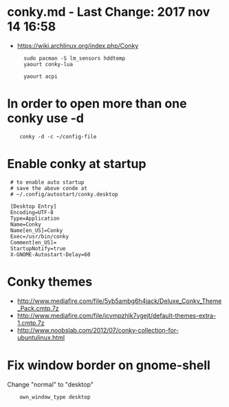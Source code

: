 # conky.md - Last Change: 2017 nov 14 16:58
+ https://wiki.archlinux.org/index.php/Conky

		sudo pacman -S lm_sensors hddtemp
		yaourt conky-lua

		yaourt acpi

# In order to open more than one conky use -d

		conky -d -c ~/config-file

# Enable conky at startup

	 # to enable auto startup
	 # save the above conde at
	 # ~/.config/autostart/conky.desktop

	 [Desktop Entry]
	 Encoding=UTF-8
	 Type=Application
	 Name=Conky
	 Name[en_US]=Conky
	 Exec=/usr/bin/conky
	 Comment[en_US]=
	 StartupNotify=true
	 X-GNOME-Autostart-Delay=60

# Conky themes
+ http://www.mediafire.com/file/5yb5ambg6h4jack/Deluxe_Conky_Theme_Pack.cmtp.7z
+ http://www.mediafire.com/file/icvmpzhlk7vgejt/default-themes-extra-1.cmtp.7z
+ http://www.noobslab.com/2012/07/conky-collection-for-ubuntulinux.html

# Fix window border on gnome-shell
Change "normal" to "desktop"

		own_window_type desktop

